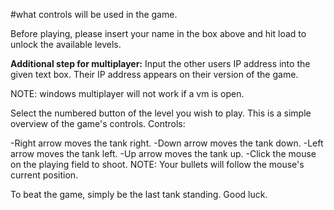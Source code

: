 #what controls will be used in the game.

Before playing, please insert your name in the box above and hit load to unlock the available levels.

**Additional step for multiplayer:**
Input the other users IP address into the given text box. Their IP address appears on their version of the game.

NOTE: windows multiplayer will not work if a vm is open.

Select the numbered button of the level you wish to play.
This is a simple overview of the game's controls.
Controls:

-Right arrow moves the tank right.
-Down arrow moves the tank down.
-Left arrow moves the tank left.
-Up arrow moves the tank up.
-Click the mouse on the playing field to shoot.
NOTE: Your bullets will follow the mouse's current position.

To beat the game, simply be the last tank standing. Good luck.